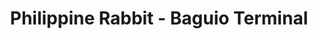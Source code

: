 ---
title: "Philippine Rabbit - Baguio Terminal"
url: /baguio/philippine-rabbit-baguio-terminal/
shop: Tickets
---